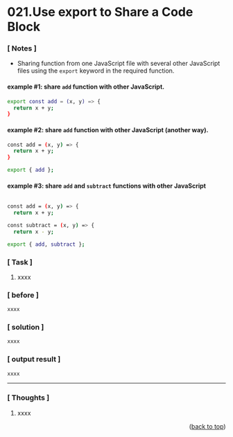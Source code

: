 <a name="topage"></a>

# 021.Use export to Share a Code Block

### [ Notes ]
  * Sharing function from one JavaScript file with several other JavaScript files using the `export` keyword in the required function.

#### example #1: share `add` function with other JavaScript.

```sh
export const add = (x, y) => {
  return x + y;
}
```

#### example #2: share `add` function with other JavaScript (another way).
```sh
const add = (x, y) => {
  return x + y;
}

export { add };
```

#### example #3: share `add` and `subtract` functions with other JavaScript 

```sh

const add = (x, y) => {
  return x + y;

const subtract = (x, y) => {
  return x - y;

export { add, subtract };

```

### [ Task ]
  1. xxxx


### [ before ]

```sh
xxxx
```

### [ solution ]

```sh
xxxx
```

### [ output result ]

```sh
xxxx
```

-----

### [ Thoughts ]

  1. xxxx
  

<p align="right">(<a href="#topage">back to top</a>)</p>
<br/>
<br/>
